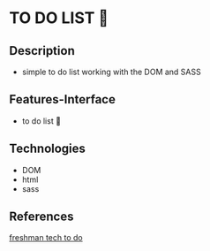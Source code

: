 # TO DO LIST :memo:

## Description

- simple to do list working with the DOM and SASS

## Features-Interface

- to do list :memo:

## Technologies

- DOM
- html
- sass

## References

[freshman tech to do](https://freshman.tech/todo-list/)


